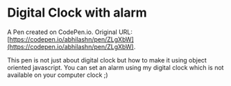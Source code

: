 # Digital Clock  with alarm

A Pen created on CodePen.io. Original URL: [https://codepen.io/abhilashn/pen/ZLgXbW](https://codepen.io/abhilashn/pen/ZLgXbW).

This pen is not just about digital clock but how to make it using object oriented javascript.  You can set an alarm using my digital clock which is not available on your computer clock ;)